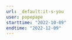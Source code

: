 ```yaml
---
url: _default:it-s-you
user: popepape
starttime: "2022-10-09"
endtime: "2022-12-09"
---
```

<reserve />